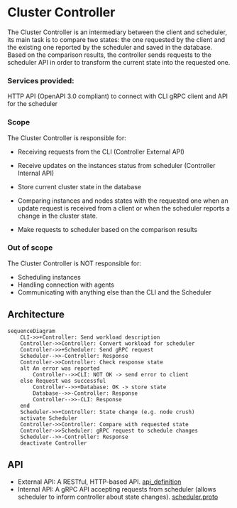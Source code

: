 # Cluster Controller

The Cluster Controller is an intermediary between the client and scheduler, its main task is to compare two states: the one requested by the client and the existing one reported by the scheduler and saved in the database. Based on the comparison results, the controller sends requests to the scheduler API in order to transform the current state into the requested one.

### Services provided:

HTTP API (OpenAPI 3.0 compliant) to connect with CLI
gRPC client and API for the scheduler

### Scope

The Cluster Controller is responsible for:

- Receiving requests from the CLI (Controller External API)

- Receive updates on the instances status from scheduler (Controller Internal API)
- Store current cluster state in the database
- Comparing instances and nodes states with the requested one when an update request is received from a client or when the scheduler reports a change in the cluster state.
- Make requests to scheduler based on the comparison results

### Out of scope

The Cluster Controller is NOT responsible for:

- Scheduling instances
- Handling connection with agents
- Communicating with anything else than the CLI and the Scheduler

## Architecture

```mermaid
sequenceDiagram
    CLI->>+Controller: Send workload description
    Controller->>Controller: Convert workload for scheduler
    Controller->>+Scheduler: Send gRPC request
    Scheduler-->>-Controller: Response
    Controller->>Controller: Check response state
    alt An error was reported
        Controller-->>CLI: NOT OK -> send error to client
    else Request was successful
        Controller-->>+Database: OK -> store state
        Database-->>-Controller: Response
        Controller-->>-CLI: Response
    end
    Scheduler->>+Controller: State change (e.g. node crush)
    activate Scheduler
    Controller->>Controller: Compare with requested state
    Controller->>Scheduler: gRPC request to schedule changes
    Scheduler-->>-Controller: Response
    deactivate Controller
```

## API

- External API: A RESTful, HTTP-based API.
  [api_definition](./api_definition.yaml)
- Internal API: A gRPC API accepting requests from scheduler (allows scheduler to inform controller about state changes).
  [scheduler.proto](./scheduler.proto)

